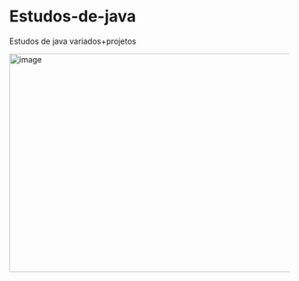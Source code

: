 # Estudos-de-java
Estudos de java variados+projetos

<img width="714" height="392" alt="image" src="https://github.com/user-attachments/assets/4165510c-ecf9-4000-90a3-763224d90be1" />
